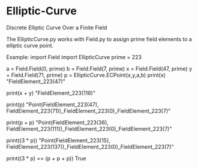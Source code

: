 # Elliptic-Curve
Discrete Elliptic Curve Over a Finite Field

The EllipticCurve.py works with Field.py to assign prime field elements to a elliptic curve point.

Example:
import Field
import EllipticCurve
prime = 223

a = Field.Field(0, prime)
b = Field.Field(7, prime)
x = Field.Field(47, prime)
y = Field.Field(71, prime)
p = EllipticCurve.ECPoint(x,y,a,b)
print(x)
"FieldElement_223(47)"

print(x + y)
"FieldElement_223(118)"

print(p)
"Point(FieldElement_223(47), FieldElement_223(71))_FieldElement_223(0)_FieldElement_223(7)"

print(p + p)
"Point(FieldElement_223(36), FieldElement_223(111))_FieldElement_223(0)_FieldElement_223(7)"

print((3 * p)) 
"Point(FieldElement_223(15), FieldElement_223(137))_FieldElement_223(0)_FieldElement_223(7)"

print((3 * p) == (p + p + p))
True
